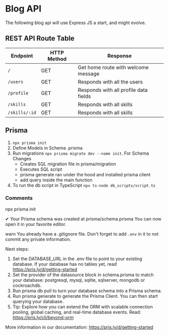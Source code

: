 # Blog API

The following blog api will use Express JS a start, and might evolve.

## REST API Route Table


| Endpoint     | HTTP Method | Response                              |
|--------------|-------------|---------------------------------------|
| `/`          | GET         | Get home route with welcome message   |
| `/users`     | GET         | Responds with all the users           |
| `/profile`   | GET         | Responds with all profile data fields |
| `/skills`    | GET         | Responds with all skills              |
| `/skills/:id`| GET         | Responds with all skills              |


## Prisma

1. `npx prisma init`
2. Define Models in Schema .prisma
3. Run migrations `npx prisma migrate dev --name init`. For Schema Changes
    - Creates SQL migration file in prisma/migration
    - Executes SQL script
    - prisma generate ran under the hood and installed prisma client
    - add query inside the main function
4. To run the db script in TypeScript `npx ts-node db_scripts/script.ts`



### Comments

npx prisma init

✔ Your Prisma schema was created at prisma/schema.prisma
  You can now open it in your favorite editor.

warn You already have a .gitignore file. Don't forget to add `.env` in it to not commit any private information.

Next steps:
1. Set the DATABASE_URL in the .env file to point to your existing database. If your database has no tables yet, read https://pris.ly/d/getting-started
2. Set the provider of the datasource block in schema.prisma to match your database: postgresql, mysql, sqlite, sqlserver, mongodb or cockroachdb.
3. Run prisma db pull to turn your database schema into a Prisma schema.
4. Run prisma generate to generate the Prisma Client. You can then start querying your database.
5. Tip: Explore how you can extend the ORM with scalable connection pooling, global caching, and real-time database events. Read: https://pris.ly/cli/beyond-orm

More information in our documentation:
https://pris.ly/d/getting-started